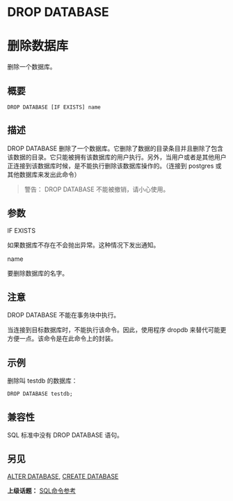 # DROP DATABASE

# 删除数据库

删除一个数据库。

## 概要

```
DROP DATABASE [IF EXISTS] name
```

## 描述

DROP DATABASE 删除了一个数据库。它删除了数据的目录条目并且删除了包含该数据的目录。它只能被拥有该数据库的用户执行。另外，当用户或者是其他用户正连接到该数据库时候，是不能执行删除该数据库操作的。（连接到 postgres 或其他数据库来发出此命令）

> 警告： DROP DATABASE 不能被撤销，请小心使用。

## 参数

IF EXISTS

如果数据库不存在不会抛出异常。这种情况下发出通知。

name

要删除数据库的名字。

## 注意

DROP DATABASE 不能在事务块中执行。

当连接到目标数据库时，不能执行该命令。因此，使用程序 dropdb 来替代可能更方便一点。该命令是在此命令上的封装。

## 示例

删除叫 testdb 的数据库：

```
DROP DATABASE testdb;
```

## 兼容性

SQL 标准中没有 DROP DATABASE 语句。

## 另见

[ALTER DATABASE](./alter-database.md), [CREATE DATABASE](./create-database.md)

**上级话题：** [SQL命令参考](./README.md)

